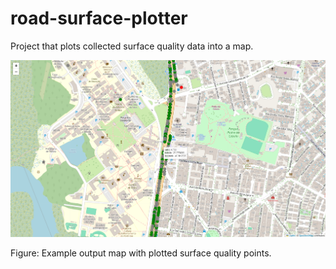 # road-surface-plotter
Project that plots collected surface quality data into a map.

![Map preview](assets/image.png)

Figure: Example output map with plotted surface quality points.